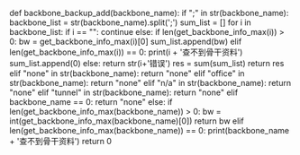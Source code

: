 def backbone_backup_add(backbone_name):
    if ";" in str(backbone_name):
        backbone_list = str(backbone_name).split(';')
        sum_list = []
        for i in backbone_list:
            if i == "":
                continue
            else:
                if len(get_backbone_info_max(i)) > 0:
                    bw = get_backbone_info_max(i)[0]
                    sum_list.append(bw)
                elif len(get_backbone_info_max(i)) == 0:
                    print(i + '查不到骨干资料')
                    sum_list.append(0)
                else:
                    return str(i+'错误')
        res = sum(sum_list)
        return res
    elif "none" in str(backbone_name):
        return "none"
    elif "office" in str(backbone_name):
        return "none"
    elif "n/a" in str(backbone_name):
        return "none"
    elif "tunnel" in str(backbone_name):
        return "none"
    elif backbone_name == 0:
        return "none"
    else:
        if len(get_backbone_info_max(backbone_name)) > 0:
            bw = int(get_backbone_info_max(backbone_name)[0])
            return bw
        elif len(get_backbone_info_max(backbone_name)) == 0:
            print(backbone_name + '查不到骨干资料')
            return 0
